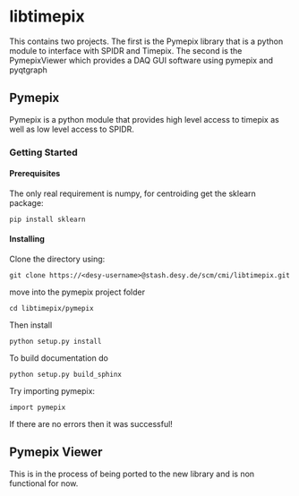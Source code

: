 # libtimepix

This contains two projects. The first is the Pymepix library that is a python module to interface with SPIDR and Timepix.
The second is the PymepixViewer which provides a DAQ GUI software using pymepix and pyqtgraph


## Pymepix

Pymepix is a python module that provides high level access to timepix as well as low level access to SPIDR.


### Getting Started


#### Prerequisites

The only real requirement is numpy, for centroiding get the sklearn package:

```
pip install sklearn
```


#### Installing
Clone the directory using:

```
git clone https://<desy-username>@stash.desy.de/scm/cmi/libtimepix.git
```

move into the pymepix project folder

```
cd libtimepix/pymepix
```

Then install

```
python setup.py install
```

To build documentation do

```
python setup.py build_sphinx
```


Try importing pymepix:
```
import pymepix
```

If there are no errors then it was successful!

## Pymepix Viewer

This is in the process of being ported to the new library and is non functional for now.

